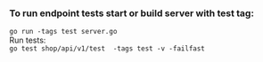 ### To run endpoint tests start or build server with test tag:
`go run -tags test server.go` <br>
Run tests: <br>
`go test shop/api/v1/test  -tags test -v -failfast`
